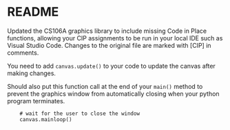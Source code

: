 # README

Updated the CS106A graphics library to include missing Code in Place functions, allowing your CIP assignments to be run in your local IDE such as Visual Studio Code. Changes to the original file are marked with [CIP] in comments.

You need to add `canvas.update()` to your code to update the canvas after making changes.

Should also put this function call at the end of your `main()` method to prevent the graphics window from automatically closing when your python program terminates.

```
    # wait for the user to close the window
    canvas.mainloop()    
```



